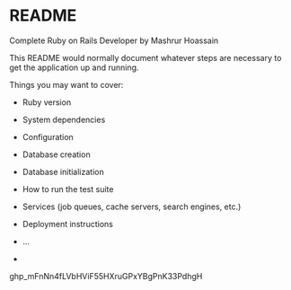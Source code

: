 # README

Complete Ruby on Rails Developer by Mashrur Hoassain

This README would normally document whatever steps are necessary to get the
application up and running.

Things you may want to cover:

* Ruby version

* System dependencies

* Configuration

* Database creation

* Database initialization

* How to run the test suite

* Services (job queues, cache servers, search engines, etc.)

* Deployment instructions

* ...
* 
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
